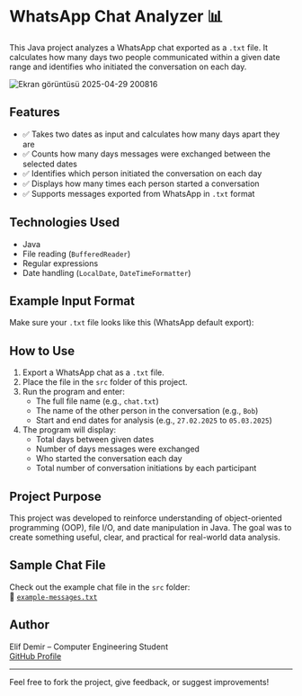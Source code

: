 # WhatsApp Chat Analyzer 📊

This Java project analyzes a WhatsApp chat exported as a `.txt` file. It calculates how many days two people communicated within a given date range and identifies who initiated the conversation on each day.

![Ekran görüntüsü 2025-04-29 200816](https://github.com/user-attachments/assets/80487b85-717e-4f52-ade6-63831777d6ef)


## Features

- ✅ Takes two dates as input and calculates how many days apart they are
- ✅ Counts how many days messages were exchanged between the selected dates
- ✅ Identifies which person initiated the conversation on each day
- ✅ Displays how many times each person started a conversation
- ✅ Supports messages exported from WhatsApp in `.txt` format

## Technologies Used

- Java
- File reading (`BufferedReader`)
- Regular expressions
- Date handling (`LocalDate`, `DateTimeFormatter`)

## Example Input Format

Make sure your `.txt` file looks like this (WhatsApp default export):



## How to Use

1. Export a WhatsApp chat as a `.txt` file.
2. Place the file in the `src` folder of this project.
3. Run the program and enter:
   - The full file name (e.g., `chat.txt`)
   - The name of the other person in the conversation (e.g., `Bob`)
   - Start and end dates for analysis (e.g., `27.02.2025` to `05.03.2025`)
4. The program will display:
   - Total days between given dates
   - Number of days messages were exchanged
   - Who started the conversation each day
   - Total number of conversation initiations by each participant

## Project Purpose

This project was developed to reinforce understanding of object-oriented programming (OOP), file I/O, and date manipulation in Java. The goal was to create something useful, clear, and practical for real-world data analysis.

## Sample Chat File

Check out the example chat file in the `src` folder:  
📄 [`example-messages.txt`](src/example-messages.txt)

## Author

Elif Demir – Computer Engineering Student  
[GitHub Profile](https://github.com/elifpdemir)

---

Feel free to fork the project, give feedback, or suggest improvements!
